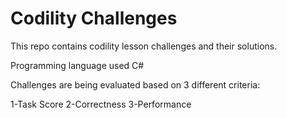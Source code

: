 # Codility Challenges

This repo contains codility lesson challenges and their solutions. 

Programming language used C#

Challenges are being evaluated based on 3 different criteria:

1-Task Score
2-Correctness
3-Performance

